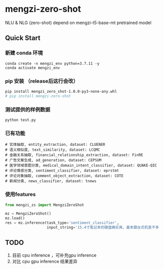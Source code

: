 # mengzi-zero-shot
NLU &amp; NLG (zero-shot) depend on mengzi-t5-base-mt pretrained model

## Quick Start
### 新建 conda 环境
```
conda create -n mengzi_env python=3.7.11 -y
conda activate mengzi_env
```

### pip 安装 （release后这行会改） 
```bash
pip install mengzi_zero_shot-1.0.0-py3-none-any.whl
# pip install mengzi-zero-shot
```

### 测试提供的样例数据
```
python test.py
```

### 已有功能
```
# 实体抽取, entity_extraction, dataset: CLUENER
# 语义相似度, text_similarity, dataset: LCQMC
# 金融关系抽取, financial_relationship_extraction, dataset: FinRE
# 广告文案生成, ad_generation, dataset: CEPSUM
# 医学领域意图分类, medical_domain_intent_classifier, dataset: QUAKE-QIC
# 评论情感分类, sentiment_classifier, dataset: eprstmt
# 评论对象抽取, comment_object_extraction, dataset: COTE
# 新闻分类, news_classifier, dataset: tnews
```

### 使用features
```python
from mengzi_zs import MengziZeroShot

mz = MengziZeroShot()
mz.load()
res = mz.inference(task_type='sentiment_classifier', 
                   input_string='15.4寸笔记本的键盘确实爽，基本跟台式机差不多了，蛮喜欢数字小键盘，输数字特方便，样子也很美观，做工也相当不错')
```

## TODO
1. 目前 cpu inference ，可补充gpu inference
2. 对比 cpu gpu inference 结果差异
